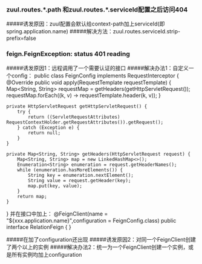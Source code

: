 ### zuul.routes.\*.path 和zuul.routes.\*.serviceId配置之后访问404
#####诱发原因：zuul配置会默认给context-path加上serviceId(即spring.application.name)
#####解决方法：zuul.routes.serviceId.strip-prefix=false

### feign.FeignException: status 401 reading
#####诱发原因1：远程调用了一个需要认证的接口
#####解决办法1：自定义一个config：
public class FeignConfig implements RequestInterceptor {
    @Override
    public void apply(RequestTemplate requestTemplate) {
        Map<String, String> requestMap = getHeaders(getHttpServletRequest());
        requestMap.forEach((k, v) -> requestTemplate.header(k, v));
    }

    private HttpServletRequest getHttpServletRequest() {
        try {
            return ((ServletRequestAttributes) RequestContextHolder.getRequestAttributes()).getRequest();
        } catch (Exception e) {
            return null;
        }
    }

    private Map<String, String> getHeaders(HttpServletRequest request) {
        Map<String, String> map = new LinkedHashMap<>();
        Enumeration<String> enumeration = request.getHeaderNames();
        while (enumeration.hasMoreElements()) {
            String key = enumeration.nextElement();
            String value = request.getHeader(key);
            map.put(key, value);
        }
        return map;
    }
}
并在接口中加上：
@FeignClient(name = "${xxx.application.name}",configuration = FeignConfig.class)
public interface RelationFeign {
}

#####在加了configuration还出现
#####诱发原因2：对同一个FeignClient创建了两个以上的实例
#####解决办法2：统一为一个FeignClient创建一个实例，或是所有实例均加上configuration